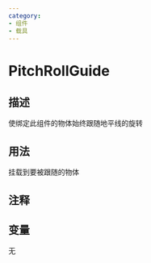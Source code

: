 ```yaml
---
category: 
- 组件
- 载具
---
```

# PitchRollGuide
## 描述

使绑定此组件的物体始终跟随地平线的旋转

## 用法

挂载到要被跟随的物体

## 注释

## 变量
无